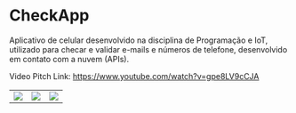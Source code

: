 # CheckApp
Aplicativo de celular desenvolvido na disciplina de Programação e IoT, utilizado para checar e validar e-mails e números de telefone, desenvolvido em contato com a nuvem (APIs).


Video Pitch
Link: https://www.youtube.com/watch?v=gpe8LV9cCJA


<table>
<tr>
<td> <img src="https://i.imgur.com/27ExHek.jpg"> </td>
<td> <img src="https://i.imgur.com/Fzg5KCz.jpg"> </td>
<td> <img src="https://i.imgur.com/aKh9iQr.jpg"> </td>
</tr>
</table>
